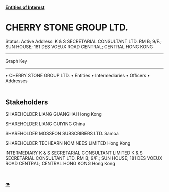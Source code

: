 #### [Entities of Interest](/list.html)
<link rel="stylesheet" type="text/css" href="../../assets/style.css">

<style>
body{background-image:url("http://eoi-graphs.s3-website-eu-west-1.amazonaws.com/CHERRY_STONE_GROUP_LTD..png");background-repeat: no-repeat;background-size: contain;}
.markdown>p>span{background-color: white;}
</style>

# CHERRY STONE GROUP LTD.
<span>Status: Active
Address: K & S SECRETARIAL CONSULTANT LTD. RM B; 9/F.; SUN HOUSE; 181 DES VOEUX ROAD CENTRAL; CENTRAL HONG KONG
</span>

---



<div class="legend">
Graph Key
<hr>
<span class="focus">• CHERRY STONE GROUP LTD.</span>
<span class="entity">• Entities</span>
<span class="intermediary">• Intermediaries</span>
<span class="officer">• Officers</span>
<span class="address">• Addresses</span>
</div><br>


## Stakeholders
<span>SHAREHOLDER
LIANG GUANGHAI
Hong Kong
</span>

<span>SHAREHOLDER
LIANG GUIYING
China
</span>

<span>SHAREHOLDER
MOSSFON SUBSCRIBERS LTD.
Samoa
</span>

<span>SHAREHOLDER
TECHEARN NOMINEES LIMITED
Hong Kong
</span>

<span>INTERMEDIARY
K & S SECRETARIAL CONSULTANT LIMITED
K & S SECRETARIAL CONSULTANT LTD. RM B; 9/F.; SUN HOUSE; 181 DES VOEUX ROAD CENTRAL; CENTRAL HONG KONG
Hong Kong
</span>


<br><br><a class="contribute_button" href="Readme.md">👁</a>